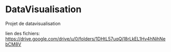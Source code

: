 # DataVisualisation
Projet de datavisualisation

lien des fichiers: https://drive.google.com/drive/u/0/folders/1DHtL57uqQj18rLkEL1Hv4hNihNebCM8V
